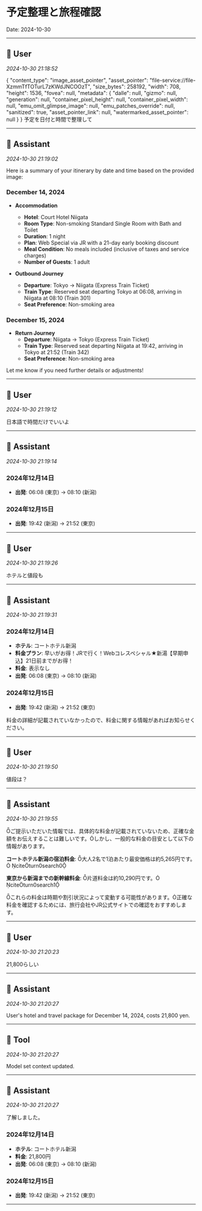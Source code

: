 # 予定整理と旅程確認

Date: 2024-10-30

---

## 👤 User
*2024-10-30 21:18:52*

{
  "content_type": "image_asset_pointer",
  "asset_pointer": "file-service://file-XzmmTfTOTurL7zKWdJNCOOzT",
  "size_bytes": 258192,
  "width": 708,
  "height": 1536,
  "fovea": null,
  "metadata": {
    "dalle": null,
    "gizmo": null,
    "generation": null,
    "container_pixel_height": null,
    "container_pixel_width": null,
    "emu_omit_glimpse_image": null,
    "emu_patches_override": null,
    "sanitized": true,
    "asset_pointer_link": null,
    "watermarked_asset_pointer": null
  }
}
予定を日付と時間で整理して

---

## 🤖 Assistant
*2024-10-30 21:19:02*

Here is a summary of your itinerary by date and time based on the provided image:

### December 14, 2024
- **Accommodation**
  - **Hotel**: Court Hotel Niigata
  - **Room Type**: Non-smoking Standard Single Room with Bath and Toilet
  - **Duration**: 1 night
  - **Plan**: Web Special via JR with a 21-day early booking discount
  - **Meal Condition**: No meals included (inclusive of taxes and service charges)
  - **Number of Guests**: 1 adult

- **Outbound Journey**
  - **Departure**: Tokyo → Niigata (Express Train Ticket)
  - **Train Type**: Reserved seat departing Tokyo at 06:08, arriving in Niigata at 08:10 (Train 301)
  - **Seat Preference**: Non-smoking area

### December 15, 2024
- **Return Journey**
  - **Departure**: Niigata → Tokyo (Express Train Ticket)
  - **Train Type**: Reserved seat departing Niigata at 19:42, arriving in Tokyo at 21:52 (Train 342)
  - **Seat Preference**: Non-smoking area

Let me know if you need further details or adjustments!

---

## 👤 User
*2024-10-30 21:19:12*

日本語で時間だけでいいよ

---

## 🤖 Assistant
*2024-10-30 21:19:14*

### 2024年12月14日
- **出発**: 06:08 (東京) → 08:10 (新潟)

### 2024年12月15日
- **出発**: 19:42 (新潟) → 21:52 (東京)

---

## 👤 User
*2024-10-30 21:19:26*

ホテルと値段も

---

## 🤖 Assistant
*2024-10-30 21:19:31*

### 2024年12月14日
- **ホテル**: コートホテル新潟
- **料金プラン**: 早いがお得！JRで行く！Webコレスペシャル★新湯【早期申込】21日前までがお得！ 
- **料金**: 表示なし
- **出発**: 06:08 (東京) → 08:10 (新潟)

### 2024年12月15日
- **出発**: 19:42 (新潟) → 21:52 (東京) 

料金の詳細が記載されていなかったので、料金に関する情報があればお知らせください。

---

## 👤 User
*2024-10-30 21:19:50*

値段は？

---

## 🤖 Assistant
*2024-10-30 21:19:55*

ご提示いただいた情報では、具体的な料金が記載されていないため、正確な金額をお伝えすることは難しいです。しかし、一般的な料金の目安として以下の情報があります。

**コートホテル新潟の宿泊料金**:
大人2名で1泊あたり最安価格は約5,265円です。 citeturn0search0

**東京から新潟までの新幹線料金**:
片道料金は約10,290円です。 citeturn0search1

これらの料金は時期や割引状況によって変動する可能性があります。正確な料金を確認するためには、旅行会社やJR公式サイトでの確認をおすすめします。

---

## 👤 User
*2024-10-30 21:20:23*

21,800らしい

---

## 🤖 Assistant
*2024-10-30 21:20:27*

User's hotel and travel package for December 14, 2024, costs 21,800 yen.

---

## 🔧 Tool
*2024-10-30 21:20:27*

Model set context updated.

---

## 🤖 Assistant
*2024-10-30 21:20:27*

了解しました。  
### 2024年12月14日
- **ホテル**: コートホテル新潟
- **料金**: 21,800円
- **出発**: 06:08 (東京) → 08:10 (新潟)

### 2024年12月15日
- **出発**: 19:42 (新潟) → 21:52 (東京)

---
